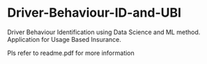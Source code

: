 # Driver-Behaviour-ID-and-UBI
Driver Behaviour Identification using Data Science and ML method. Application for Usage Based Insurance.

Pls refer to readme.pdf for more information
